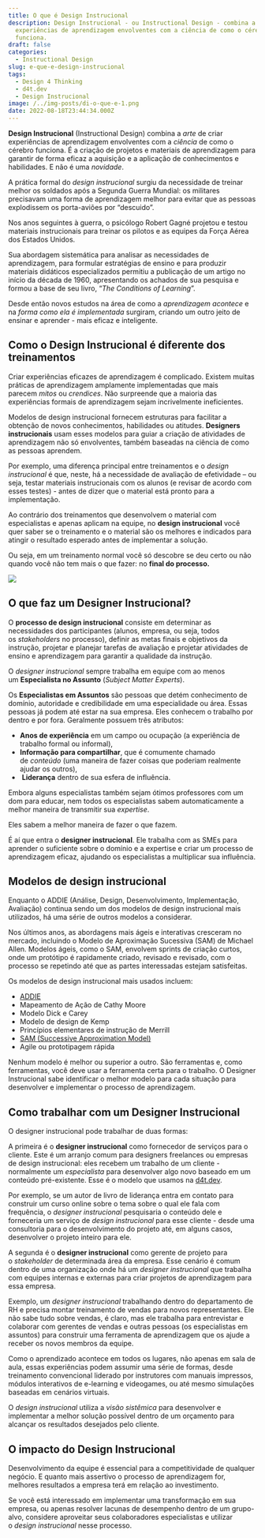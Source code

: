 ```yaml
---
title: O que é Design Instrucional
description: Design Instrucional - ou Instructional Design - combina a arte de criar
  experiências de aprendizagem envolventes com a ciência de como o cérebro
  funciona.
draft: false
categories:
  - Instructional Design
slug: e-que-e-design-instrucional
tags:
  - Design 4 Thinking
  - d4t.dev
  - Design Instrucional
image: /../img-posts/di-o-que-e-1.png
date: 2022-08-18T23:44:34.000Z
---
```



**Design Instrucional** (Instructional Design) combina a _arte_ de criar experiências de aprendizagem envolventes com a _ciência_ de como o cérebro funciona. É a criação de projetos e materiais de aprendizagem para garantir de forma eficaz a aquisição e a aplicação de conhecimentos e habilidades. E não é uma _novidade_.

A prática formal do _design instrucional_ surgiu da necessidade de treinar melhor os soldados após a Segunda Guerra Mundial: os militares precisavam uma forma de aprendizagem melhor para evitar que as pessoas explodissem os porta-aviões por “descuido”.

Nos anos seguintes à guerra, o psicólogo Robert Gagné projetou e testou materiais instrucionais para treinar os pilotos e as equipes da Força Aérea dos Estados Unidos.

Sua abordagem sistemática para analisar as necessidades de aprendizagem, para formular estratégias de ensino e para produzir materiais didáticos especializados permitiu a publicação de um artigo no início da década de 1960, apresentando os achados de sua pesquisa e formou a base de seu livro, “_The Conditions of Learning_”.

Desde então novos estudos na área de como a _aprendizagem acontece_ e na _forma como ela é implementada_ surgiram, criando um outro jeito de ensinar e aprender - mais eficaz e inteligente.

## Como o Design Instrucional é diferente dos treinamentos

Criar experiências eficazes de aprendizagem é complicado. Existem muitas práticas de aprendizagem amplamente implementadas que mais parecem _mitos_ ou _crendices_. Não surpreende que a maioria das experiências formais de aprendizagem sejam incrivelmente ineficientes.

Modelos de design instrucional fornecem estruturas para facilitar a obtenção de novos conhecimentos, habilidades ou atitudes. **Designers instrucionais** usam esses modelos para guiar a criação de atividades de aprendizagem não só envolventes, também baseadas na ciência de como as pessoas aprendem.

Por exemplo, uma diferença principal entre treinamentos e o _design instrucional_ é que, neste, há a necessidade de avaliação de efetividade – ou seja, testar materiais instrucionais com os alunos (e revisar de acordo com esses testes) - antes de dizer que o material está pronto para a implementação. 

Ao contrário dos treinamentos que desenvolvem o material com especialistas e apenas aplicam na equipe, no **design instrucional** você quer saber se o treinamento e o material são os melhores e indicados para atingir o resultado esperado antes de implementar a solução.

Ou seja, em um treinamento normal você só descobre se deu certo ou não quando você não tem mais o que fazer: no **final do processo.**

![](/../img-posts/1658920212396.jpg)
## O que faz um Designer Instrucional?

O **processo de design instrucional** consiste em determinar as necessidades dos participantes (alunos, empresa, ou seja, todos os _stakeholders_ no processo), definir as metas finais e objetivos da instrução, projetar e planejar tarefas de avaliação e projetar atividades de ensino e aprendizagem para garantir a qualidade da instrução.

O _designer instrucional_ sempre trabalha em equipe com ao menos um **Especialista no Assunto** (_Subject Matter Experts_).

Os **Especialistas em Assuntos** são pessoas que detém conhecimento de domínio, autoridade e credibilidade em uma especialidade ou área. Essas pessoas já podem até estar na sua empresa. Eles conhecem o trabalho por dentro e por fora. Geralmente possuem três atributos:

- **Anos de experiência** em um campo ou ocupação (a experiência de trabalho formal ou informal),
- **Informação para compartilhar**, que é comumente chamado de _conteúdo_ (uma maneira de fazer coisas que poderiam realmente ajudar os outros),
-  **Liderança** dentro de sua esfera de influência.

Embora alguns especialistas também sejam ótimos professores com um dom para educar, nem todos os especialistas sabem automaticamente a melhor maneira de transmitir sua _expertise_.

Eles sabem a melhor maneira de fazer o que fazem.

É aí que entra o **designer instrucional**. Ele trabalha com as SMEs para aprender o suficiente sobre o domínio e a expertise e criar um processo de aprendizagem eficaz, ajudando os especialistas a multiplicar sua influência.

## Modelos de design instrucional

Enquanto o ADDIE (Análise, Design, Desenvolvimento, Implementação, Avaliação) continua sendo um dos modelos de design instrucional mais utilizados, há uma série de outros modelos a considerar.

Nos últimos anos, as abordagens mais ágeis e interativas cresceram no mercado, incluindo o Modelo de Aproximação Sucessiva (SAM) de Michael Allen. Modelos ágeis, como o SAM, envolvem sprints de criação curtos, onde um protótipo é rapidamente criado, revisado e revisado, com o processo se repetindo até que as partes interessadas estejam satisfeitas.

Os modelos de design instrucional mais usados incluem:

-   [ADDIE](https://d4t.dev/post/addie-design-instrucional/)
-   Mapeamento de Ação de Cathy Moore
-   Modelo Dick e Carey
-   Modelo de design de Kemp
-   Princípios elementares de instrução de Merrill
-   [SAM (Successive Approximation Model)](https://d4t.dev/post/modelo-de-aproximacao-sucessiva-sam/)
-   Agile ou prototipagem rápida

Nenhum modelo é melhor ou superior a outro. São ferramentas e, como ferramentas, você deve usar a ferramenta certa para o trabalho. O Designer Instrucional sabe identificar o melhor modelo para cada situação para desenvolver e implementar o processo de aprendizagem. 

## Como trabalhar com um Designer Instrucional

O designer instrucional pode trabalhar de duas formas:

A primeira é o **designer instrucional** como fornecedor de serviços para o cliente. Este é um arranjo comum para designers freelances ou empresas de design instrucional: eles recebem um trabalho de um cliente - normalmente um _especialista_ para desenvolver algo novo baseado em um conteúdo pré-existente. Esse é o modelo que usamos na [d4t.dev](https://d4t.dev).

Por exemplo, se um autor de livro de liderança entra em contato para construir um curso online sobre o tema sobre o qual ele fala com frequência, o _designer instrucional_ pesquisaria o conteúdo dele e forneceria um serviço de _design instrucional_ para esse cliente - desde uma consultoria para o desenvolvimento do projeto até, em alguns casos, desenvolver o projeto inteiro para ele.

A segunda é o **designer instrucional** como gerente de projeto para o _stakeholder_ de determinada área da empresa. Esse cenário é comum dentro de uma organização onde há um _designer instrucional_ que trabalha com equipes internas e externas para criar projetos de aprendizagem para essa empresa.

Exemplo, um _designer instrucional_ trabalhando dentro do departamento de RH e precisa montar treinamento de vendas para novos representantes. Ele não sabe tudo sobre vendas, é claro, mas ele trabalha para entrevistar e colaborar com gerentes de vendas e outras pessoas (os especialistas em assuntos) para construir uma ferramenta de aprendizagem que os ajude a receber os novos membros da equipe.

Como o aprendizado acontece em todos os lugares, não apenas em sala de aula, essas experiências podem assumir uma série de formas, desde treinamento convencional liderado por instrutores com manuais impressos, módulos interativos de e-learning e videogames, ou até mesmo simulações baseadas em cenários virtuais.

O _design instrucional_ utiliza a _visão sistêmica_ para desenvolver e implementar a melhor solução possível dentro de um orçamento para alcançar os resultados desejados pelo cliente.

## O impacto do Design Instrucional

Desenvolvimento da equipe é essencial para a competitividade de qualquer negócio. E quanto mais assertivo o processo de aprendizagem for, melhores resultados a empresa terá em relação ao investimento.

Se você está interessado em implementar uma transformação em sua empresa, ou apenas resolver lacunas de desempenho dentro de um grupo-alvo, considere aproveitar seus colaboradores especialistas e utilizar o _design instrucional_ nesse processo.